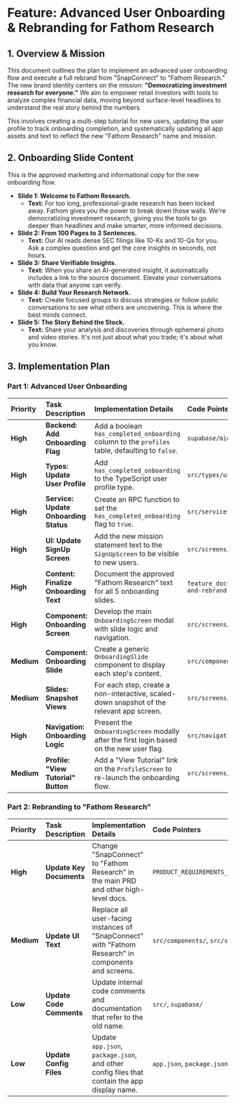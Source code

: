 # Feature: Advanced User Onboarding & Rebranding for Fathom Research

## 1. Overview & Mission

This document outlines the plan to implement an advanced user onboarding flow and execute a full rebrand from "SnapConnect" to "Fathom Research." The new brand identity centers on the mission: **"Democratizing investment research for everyone."** We aim to empower retail investors with tools to analyze complex financial data, moving beyond surface-level headlines to understand the real story behind the numbers.

This involves creating a multi-step tutorial for new users, updating the user profile to track onboarding completion, and systematically updating all app assets and text to reflect the new "Fathom Research" name and mission.

## 2. Onboarding Slide Content

This is the approved marketing and informational copy for the new onboarding flow.

*   **Slide 1: Welcome to Fathom Research.**
    *   **Text:** For too long, professional-grade research has been locked away. Fathom gives you the power to break down those walls. We're democratizing investment research, giving you the tools to go deeper than headlines and make smarter, more informed decisions.
*   **Slide 2: From 100 Pages to 3 Sentences.**
    *   **Text:** Our AI reads dense SEC filings like 10-Ks and 10-Qs for you. Ask a complex question and get the core insights in seconds, not hours.
*   **Slide 3: Share Verifiable Insights.**
    *   **Text:** When you share an AI-generated insight, it automatically includes a link to the source document. Elevate your conversations with data that anyone can verify.
*   **Slide 4: Build Your Research Network.**
    *   **Text:** Create focused groups to discuss strategies or follow public conversations to see what others are uncovering. This is where the best minds connect.
*   **Slide 5: The Story Behind the Stock.**
    *   **Text:** Share your analysis and discoveries through ephemeral photo and video stories. It's not just about what you trade; it's about what you know.

## 3. Implementation Plan

### Part 1: Advanced User Onboarding

| Priority | Task Description | Implementation Details | Code Pointers | Dependencies | Completion |
| :--- | :--- | :--- | :--- | :--- | :--- |
| **High** | **Backend: Add Onboarding Flag** | Add a boolean `has_completed_onboarding` column to the `profiles` table, defaulting to `false`. | `supabase/migrations/` | --- | ☐ |
| **High** | **Types: Update User Profile** | Add `has_completed_onboarding` to the TypeScript user profile type. | `src/types/user.ts` | Backend Change | ☐ |
| **High** | **Service: Update Onboarding Status**| Create an RPC function to set the `has_completed_onboarding` flag to `true`. | `src/services/user.ts` | Backend Change | ☐ |
| **High** | **UI: Update SignUp Screen** | Add the new mission statement text to the `SignUpScreen` to be visible to new users. | `src/screens/SignUpScreen/index.tsx` | --- | ☐ |
| **High** | **Content: Finalize Onboarding Text**| Document the approved "Fathom Research" text for all 5 onboarding slides. | `feature_docs/advanced-onboarding-and-rebrand.md` | --- | ☑ |
| **High**| **Component: Onboarding Screen** | Develop the main `OnboardingScreen` modal with slide logic and navigation. | `src/screens/OnboardingScreen/` | --- | ☐ |
| **Medium**| **Component: Onboarding Slide** | Create a generic `OnboardingSlide` component to display each step's content. | `src/components/OnboardingSlide/` | `OnboardingScreen` | ☐ |
| **Medium**| **Slides: Snapshot Views** | For each step, create a non-interactive, scaled-down snapshot of the relevant app screen. | `src/screens/OnboardingScreen/slides/` | `OnboardingSlide` | ☐ |
| **High** | **Navigation: Onboarding Logic** | Present the `OnboardingScreen` modally after the first login based on the new user flag. | `src/navigation/RootNavigation.tsx` | `OnboardingScreen` | ☐ |
| **Medium**| **Profile: "View Tutorial" Button**| Add a "View Tutorial" link on the `ProfileScreen` to re-launch the onboarding flow. | `src/screens/ProfileScreen/index.tsx`| `OnboardingScreen` | ☐ |

### Part 2: Rebranding to "Fathom Research"

| Priority | Task Description | Implementation Details | Code Pointers | Dependencies | Completion |
| :--- | :--- | :--- | :--- | :--- | :--- |
| **High** | **Update Key Documents** | Change "SnapConnect" to "Fathom Research" in the main PRD and other high-level docs. | `PRODUCT_REQUIREMENTS_DOCUMENT.md` | --- | ☐ |
| **Medium**| **Update UI Text** | Replace all user-facing instances of "SnapConnect" with "Fathom Research" in components and screens. | `src/components/`, `src/screens/` | --- | ☐ |
| **Low** | **Update Code Comments** | Update internal code comments and documentation that refer to the old name. | `src/`, `supabase/` | --- | ☐ |
| **Low** | **Update Config Files** | Update `app.json`, `package.json`, and other config files that contain the app display name. | `app.json`, `package.json` | --- | ☐ | 